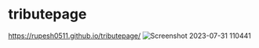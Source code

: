 # tributepage
https://rupesh0511.github.io/tributepage/
![Screenshot 2023-07-31 110441](https://github.com/rupesh0511/tributepage/assets/69234169/e8fe9a03-badd-4c25-9db5-6110089591ff)
